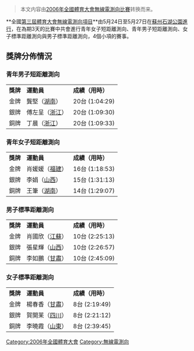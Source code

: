 > 本文内容由[2006年全國體育大會無線電測向比賽](https://zh.wikipedia.org/wiki/2006年全國體育大會無線電測向比賽)转换而来。


**全國[第三屆體育大會](../Page/第三屆全國體育大會.md "wikilink")[無線電測向項目](https://zh.wikipedia.org/wiki/無線電測向 "wikilink")**由5月24日至5月27日在[蘇州](https://zh.wikipedia.org/wiki/蘇州 "wikilink")[石湖公園進行](https://zh.wikipedia.org/wiki/石湖公園 "wikilink")，在為期3天的比賽中共會進行青年女子短距離測向、青年男子短距離測向、女子標準距離測向與男子標準距離測向，4個小項的賽事。

## 獎牌分佈情況

### 青年男子短距離測向

|        |                                                        |               |
| ------ | ------------------------------------------------------ | ------------- |
| **獎牌** | **運動員**                                                | **成績（用時）**    |
| 金牌     | 龔堅（[湖南](https://zh.wikipedia.org/wiki/湖南 "wikilink")）  | 20台 (1:04:29) |
| 銀牌     | 傅左呈（[浙江](https://zh.wikipedia.org/wiki/浙江 "wikilink")） | 20台 (1:09:30) |
| 銅牌     | 丁晨（[浙江](https://zh.wikipedia.org/wiki/浙江 "wikilink")）  | 20台 (1:09:33) |

### 青年女子短距離測向

|        |                                                        |               |
| ------ | ------------------------------------------------------ | ------------- |
| **獎牌** | **運動員**                                                | **成績（用時）**    |
| 金牌     | 肖媛媛（[福建](https://zh.wikipedia.org/wiki/福建 "wikilink")） | 16台 (1:18:53) |
| 銀牌     | 李娟（[山西](https://zh.wikipedia.org/wiki/山西 "wikilink")）  | 15台 (1:31:13) |
| 銅牌     | 王筆（[湖南](https://zh.wikipedia.org/wiki/湖南 "wikilink")）  | 14台 (1:29:07) |

### 男子標準距離測向

|        |                                                        |               |
| ------ | ------------------------------------------------------ | ------------- |
| **獎牌** | **運動員**                                                | **成績（用時）**    |
| 金牌     | 肖國欣（[江蘇](https://zh.wikipedia.org/wiki/江蘇 "wikilink")） | 10台 (2:25:13) |
| 銀牌     | 張星輝（[山西](https://zh.wikipedia.org/wiki/山西 "wikilink")） | 10台 (2:26:57) |
| 銅牌     | 李如鵬（[甘肅](https://zh.wikipedia.org/wiki/甘肅 "wikilink")） | 10台 (2:45:09) |

### 女子標準距離測向

|        |                                                        |              |
| ------ | ------------------------------------------------------ | ------------ |
| **獎牌** | **運動員**                                                | **成績（用時）**   |
| 金牌     | 楊春香（[甘肅](https://zh.wikipedia.org/wiki/甘肅 "wikilink")） | 8台 (2:19:49) |
| 銀牌     | 賀開苿（[四川](https://zh.wikipedia.org/wiki/四川 "wikilink")） | 8台 (2:21:12) |
| 銅牌     | 李曉霞（[山東](https://zh.wikipedia.org/wiki/山東 "wikilink")） | 8台 (2:39:45) |

[Category:2006年全國體育大會](https://zh.wikipedia.org/wiki/Category:2006年全國體育大會 "wikilink") [Category:無線電測向](https://zh.wikipedia.org/wiki/Category:無線電測向 "wikilink")